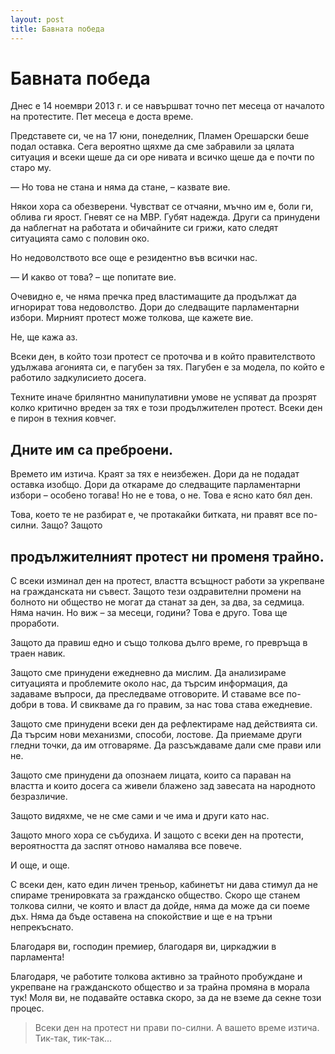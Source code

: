 ```yaml
---
layout: post
title: Бавната победа
---
```


# Бавната победа

Днес е 14 ноември 2013 г. и се навършват точно пет месеца от началото на протестите. Пет месеца е доста време.

Представете си, че на 17 юни, понеделник, Пламен Орешарски беше подал оставка. Сега вероятно щяхме да сме забравили за цялата ситуация и всеки щеше да си оре нивата и всичко щеше да е почти по старо му.

— Но това не стана и няма да стане, – казвате вие.

Някои хора са обезверени. Чувстват се отчаяни, мъчно им е, боли ги, облива ги ярост. Гневят се на МВР. Губят надежда. Други са принудени да наблегнат на работата и обичайните си грижи, като следят ситуацията само с половин око.

Но недоволството все още е резидентно във всички нас.

— И какво от това? – ще попитате вие.

Очевидно е, че няма пречка пред властимащите да продължат да игнорират това недоволство. Дори до следващите парламентарни избори. Мирният протест може толкова, ще кажете вие.

Не, ще кажа аз.

Всеки ден, в който този протест се проточва и в който правителството удължава агонията си, е пагубен за тях. Пагубен е за модела, по който е работило задкулисието досега.

Техните иначе брилянтно манипулативни умове не успяват да прозрят колко критично вреден за тях е този продължителен протест. Всеки ден е пирон в техния ковчег.

## Дните им са преброени.

Времето им изтича. Краят за тях е неизбежен. Дори да не подадат оставка изобщо. Дори да откараме до следващите парламентарни избори – особено тогава! Но не е това, о не. Това е ясно като бял ден.

Това, което те не разбират е, че протакайки битката, ни правят все по-силни. Защо? Защото

## продължителният протест ни променя трайно.

С всеки изминал ден на протест, властта всъщност работи за укрепване на гражданската ни съвест. Защото тези оздравителни промени на болното ни общество не могат да станат за ден, за два, за седмица. Няма начин. Но виж – за месеци, години? Това е друго. Това ще проработи.

Защото да правиш едно и също толкова дълго време, го превръща в траен навик.

Защото сме принудени ежедневно да мислим. Да анализираме ситуацията и проблемите около нас, да търсим информация, да задаваме въпроси, да преследваме отговорите. И ставаме все по-добри в това. И свикваме да го правим, за нас това става ежедневие.

Защото сме принудени всеки ден да рефлектираме над действията си. Да търсим нови механизми, способи, лостове. Да приемаме други гледни точки, да им отговаряме. Да разсъждаваме дали сме прави или не.

Защото сме принудени да опознаем лицата, които са параван на властта и които досега са живели блажено зад завесата на народното безразличие.

Защото видяхме, че не сме сами и че има и други като нас.

Защото много хора се събудиха. И защото с всеки ден на протести, вероятността да заспят отново намалява все повече.

И още, и още.

С всеки ден, като един личен треньор, кабинетът ни дава стимул да не спираме тренировката за гражданско общество. Скоро ще станем толкова силни, че която и власт да дойде, няма да може да си поеме дъх. Няма да бъде оставена на спокойствие и ще е на тръни непрекъснато.

Благодаря ви, господин премиер, благодаря ви, циркаджии в парламента!

Благодаря, че работите толкова активно за трайното пробуждане и укрепване на гражданското общество и за трайна промяна в морала тук! Моля ви, не подавайте оставка скоро, за да не вземе да секне този процес.

> Всеки ден на протест ни прави по-силни. А вашето време изтича. Тик-так, тик-так...
